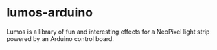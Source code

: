 # lumos-arduino

Lumos is a library of fun and interesting effects for a NeoPixel light strip powered by an Arduino control board.
